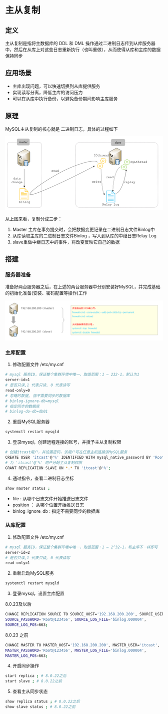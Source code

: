 # 主从复制

## 定义

主从复制是指将主数据库的 DDL 和 DML 操作通过二进制日志传到从库服务器中，然后在从库上对这些日志重新执行（也叫重做），从而使得从库和主库的数据保持同步

## 应用场景

- 主库出现问题，可以快速切换到从库提供服务
- 实现读写分离，降低主库的访问压力
- 可以在从库中执行备份，以避免备份期间影响主库服务

## 原理

MySQL主从复制的核心就是 二进制日志，具体的过程如下

![原理](./images/copy.png)

从上图来看，复制分成三步：

1. Master 主库在事务提交时，会把数据变更记录在二进制日志文件Binlog中
2. 从库读取主库的二进制日志文件Binlog ，写入到从库的中继日志Relay Log
3. slave重做中继日志中的事件，将改变反映它自己的数据

## 搭建

### 服务器准备

准备好两台服务器之后，在上述的两台服务器中分别安装好MySQL，并完成基础的初始化准备(安装、密码配置等操作)工作

![server](./images/server.png)

### 主库配置

1. 修改配置文件 /etc/my.cnf

```bash
# mysql 服务ID，保证整个集群环境中唯一，取值范围：1 – 232-1，默认为1
server-id=1
# 是否只读,1 代表只读, 0 代表读写
read-only=0
# 忽略的数据, 指不需要同步的数据库
# binlog-ignore-db=mysql
# 指定同步的数据库
# binlog-do-db=db01
```

2. 重启MySQL服务器

```bash
systemctl restart mysqld
```

3. 登录mysql，创建远程连接的账号，并授予主从复制权限

```bash
# 创建itcast用户，并设置密码，该用户可在任意主机连接该MySQL服务
CREATE USER 'itcast'@'%' IDENTIFIED WITH mysql_native_password BY 'Root@123456';
# 为 'itcast'@'%' 用户分配主从复制权限
GRANT REPLICATION SLAVE ON *.* TO 'itcast'@'%';
```

4. 通过指令，查看二进制日志坐标

```bash
show master status ;
```

- file : 从哪个日志文件开始推送日志文件
- position ： 从哪个位置开始推送日志
- binlog_ignore_db : 指定不需要同步的数据库

### 从库配置

1. 修改配置文件 /etc/my.cnf

```bash
# mysql 服务ID，保证整个集群环境中唯一，取值范围：1 – 2^32-1，和主库不一样即可
server-id=2
# 是否只读,1 代表只读, 0 代表读写
read-only=1
```

2. 重新启动MySQL服务

```bash
systemctl restart mysqld
```

3. 登录mysql，设置主库配置

8.0.23及以后

```bash
CHANGE REPLICATION SOURCE TO SOURCE_HOST='192.168.200.200', SOURCE_USER='itcast',
SOURCE_PASSWORD='Root@123456', SOURCE_LOG_FILE='binlog.000004',
SOURCE_LOG_POS=663;
```

8.0.23 之前

```bash
CHANGE MASTER TO MASTER_HOST='192.168.200.200', MASTER_USER='itcast',
MASTER_PASSWORD='Root@123456', MASTER_LOG_FILE='binlog.000004',
MASTER_LOG_POS=663;
```

4. 开启同步操作

```bash
start replica ; # 8.0.22之后
start slave ; # 8.0.22之前
```

5. 查看主从同步状态

```bash
show replica status ; # 8.0.22之后
show slave status ; # 8.0.22之前
```
